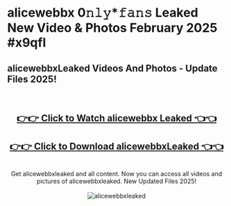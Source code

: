 # alicewebbx 0𝚗𝚕𝚢*𝚏𝚊𝚗𝚜 Leaked New Video & Photos February 2025 #x9qfl

<h2>alicewebbxLeaked Videos And Photos - Update Files 2025!</h2>
<br>
<div align="center">
<h2><a href="https://mediaupload.pro?title=alicewebbx&ref=11F" rel="nofollow">👉👉 Click to Watch alicewebbx Leaked 👈👈</a></h2>
<h2><a href="https://mediaupload.pro?title=alicewebbx&ref=11F" rel="nofollow">👉👉 Click to Download alicewebbxLeaked 👈👈</a></h2>
<br>
Get alicewebbxleaked and all content. Now you can access all videos and pictures of alicewebbxleaked. New Updated Files 2025!
<br>
<br>
<a href="https://mediaupload.pro?title=alicewebbx&ref=11F" rel="nofollow" data-target="animated-image.originalLink"><img src="https://i.ibb.co/Gkj2r4b/banner.png" alt="alicewebbxleaked" style="max-width: 100%; display: inline-block;" data-target="animated-image.originalImage"></a>
</div>
<br>

